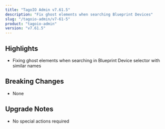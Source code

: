 ```yaml
---
title: "TagoIO Admin v7.61.5"
description: "Fix ghost elements when searching Blueprint Devices"
slug: "/tagoio-admin/v7-61-5"
product: "tagoio-admin"
version: "v7.61.5"
---
```


## Highlights

- Fixing ghost elements when searching in Blueprint Device selector with similar names

## Breaking Changes

- None

## Upgrade Notes

- No special actions required

